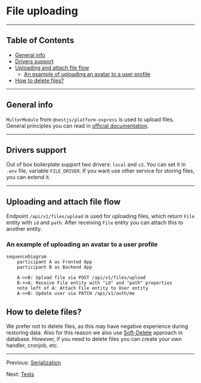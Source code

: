 # File uploading

---

## Table of Contents <!-- omit in toc -->

- [General info](#general-info)
- [Drivers support](#drivers-support)
- [Uploading and attach file flow](#uploading-and-attach-file-flow)
  - [An example of uploading an avatar to a user profile](#an-example-of-uploading-an-avatar-to-a-user-profile)
- [How to delete files?](#how-to-delete-files)

---

## General info

`MulterModule` from `@nestjs/platform-express` is used to upload files. General principles you can read in [official documentation](https://docs.nestjs.com/techniques/file-upload).

---

## Drivers support

Out of box boilerplate support two drivers: `local` and `s3`. You can set it in `.env` file, variable `FILE_DRIVER`. If you want use other service for storing files, you can extend it.

---

## Uploading and attach file flow

Endpoint `/api/v1/files/upload` is used for uploading files, which return `File` entity with `id` and `path`. After receiving `File` entity you can attach this to another entity.

### An example of uploading an avatar to a user profile

```mermaid
sequenceDiagram
    participant A as Fronted App
    participant B as Backend App

    A->>B: Upload file via POST /api/v1/files/upload
    B->>A: Receive File entity with "id" and "path" properties
    note left of A: Attach File entity to User entity
    A->>B: Update user via PATCH /api/v1/auth/me
```

## How to delete files?

We prefer not to delete files, as this may have negative experience during restoring data. Also for this reason we also use [Soft-Delete](https://orkhan.gitbook.io/typeorm/docs/delete-query-builder#soft-delete) approach in database. However, if you need to delete files you can create your own handler, cronjob, etc.

---

Previous: [Serialization](serialization.md)

Next: [Tests](tests.md)
